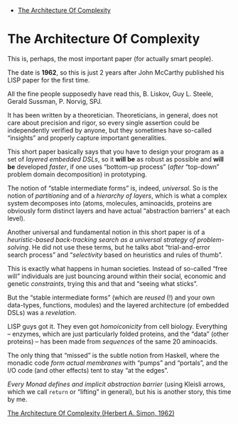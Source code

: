 - [The Architecture Of Complexity](#org8a346ed)



<a id="org8a346ed"></a>

# The Architecture Of Complexity

This is, perhaps, the most important paper (for actually smart people).

The date is **1962**, so this is just 2 years after John McCarthy published his LISP paper for the first time.

All the fine people supposedly have read this, B. Liskov, Guy L. Steele, Gerald Sussman, P. Norvig, SPJ.

It has been written by a theoretician. Theoreticians, in general, does not care about precision and rigor, so every single assertion could be independently verified by anyone, but they sometimes have so-called &ldquo;insights&rdquo; and properly capture important generalities.

This short paper basically says that you have to design your program as a set of *layered embedded DSLs*, so it **will be** as robust as possible and **will be** developed *faster*, if one uses &ldquo;bottom-up process&rdquo; (*after* &ldquo;top-down&rdquo; problem domain decomposition) in prototyping.

The notion of &ldquo;stable intermediate forms&rdquo; is, indeed, *universal*. So is the notion of *partitioning* and of a *hierarchy of layers*, which is what a complex system decomposes into (atoms, molecules, aminoacids, proteins are obviously form distinct layers and have actual &ldquo;abstraction barriers&rdquo; at each level).

Another universal and fundamental notion in this short paper is of a *heuristic-based back-tracking search as a universal strategy of problem-solving*. He did not use these terms, but he talks abot &ldquo;trial-and-error search process&rdquo; and &ldquo;*selectivity* based on heuristics and rules of thumb&rdquo;.

This is exactly what happens in human societies. Instead of so-called &ldquo;free will&rdquo; individuals are just bouncing around within their social, economic and genetic *constraints*, trying this and that and &ldquo;seeing what sticks&rdquo;.

But the &ldquo;stable intermediate forms&rdquo; (which are *reused* (!) and your own data-types, functions, modules) and the layered architecture (of embedded DSLs) was a *revelation*.

LISP guys got it. They even got *homoiconicity* from cell biology. Everything &#x2013; enzymes, which are just particularly folded proteins, and the &ldquo;data&rdquo; (other proteins) &#x2013; has been made from *sequences* of the same 20 aminoacids.

The only thing that &ldquo;missed&rdquo; is the subtle notion from Haskell, where the monadic code *form actual membranes* with &ldquo;pumps&rdquo; and &ldquo;portals&rdquo;, and the I/O code (and other effects) tent to stay &ldquo;at the edges&rdquo;.

*Every Monad defines and implicit abstraction barrier* (using Kleisli arrows, which we call `return` or &ldquo;lifting&rdquo; in general), but his is another story, this time by me.

[The Architecture Of Complexity (Herbert A. Simon, 1962)](https://faculty.sites.iastate.edu/tesfatsi/archive/tesfatsi/ArchitectureOfComplexity.HSimon1962.pdf)
